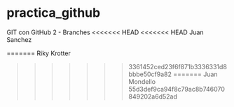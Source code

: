 # practica_github
GIT con GitHub 2 - Branches
<<<<<<< HEAD
<<<<<<< HEAD
Juan Sanchez

=======
Riky Krotter
>>>>>>> 3361452ced23f6f871b3336331d8bbbe50cf9a82
=======
Juan Mondello
>>>>>>> 55d3def9ca94f8c79ac8b746070849202a6d52ad
